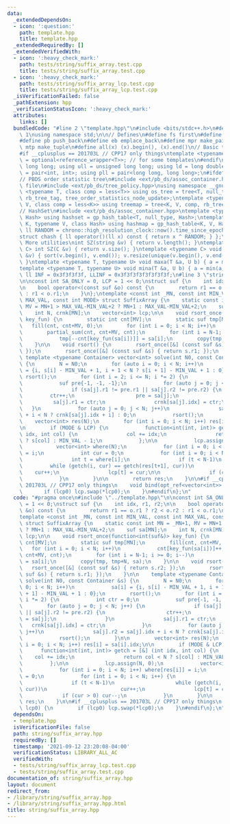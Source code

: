 ```yaml
---
data:
  _extendedDependsOn:
  - icon: ':question:'
    path: template.hpp
    title: template.hpp
  _extendedRequiredBy: []
  _extendedVerifiedWith:
  - icon: ':heavy_check_mark:'
    path: tests/string/suffix_array.test.cpp
    title: tests/string/suffix_array.test.cpp
  - icon: ':heavy_check_mark:'
    path: tests/string/suffix_array_lcp.test.cpp
    title: tests/string/suffix_array_lcp.test.cpp
  _isVerificationFailed: false
  _pathExtension: hpp
  _verificationStatusIcon: ':heavy_check_mark:'
  attributes:
    links: []
  bundledCode: "#line 2 \"template.hpp\"\n#include <bits/stdc++.h>\n#define DEBUG\
    \ 1\nusing namespace std;\n\n// Defines\n#define fs first\n#define sn second\n\
    #define pb push_back\n#define eb emplace_back\n#define mpr make_pair\n#define\
    \ mtp make_tuple\n#define all(x) (x).begin(), (x).end()\n// Basic type definitions\n\
    #if __cplusplus == 201703L // CPP17 only things\ntemplate <typename T> using opt_ref\
    \ = optional<reference_wrapper<T>>; // for some templates\n#endif\nusing ll =\
    \ long long; using ull = unsigned long long; using ld = long double;\nusing pii\
    \ = pair<int, int>; using pll = pair<long long, long long>;\n#ifdef __GNUG__\n\
    // PBDS order statistic tree\n#include <ext/pb_ds/assoc_container.hpp> // Common\
    \ file\n#include <ext/pb_ds/tree_policy.hpp>\nusing namespace __gnu_pbds;\ntemplate\
    \ <typename T, class comp = less<T>> using os_tree = tree<T, null_type, comp,\
    \ rb_tree_tag, tree_order_statistics_node_update>;\ntemplate <typename K, typename\
    \ V, class comp = less<K>> using treemap = tree<K, V, comp, rb_tree_tag, tree_order_statistics_node_update>;\n\
    // HashSet\n#include <ext/pb_ds/assoc_container.hpp>\ntemplate <typename T, class\
    \ Hash> using hashset = gp_hash_table<T, null_type, Hash>;\ntemplate <typename\
    \ K, typename V, class Hash> using hashmap = gp_hash_table<K, V, Hash>;\nconst\
    \ ll RANDOM = chrono::high_resolution_clock::now().time_since_epoch().count();\n\
    struct chash { ll operator()(ll x) const { return x ^ RANDOM; } };\n#endif\n//\
    \ More utilities\nint SZ(string &v) { return v.length(); }\ntemplate <typename\
    \ C> int SZ(C &v) { return v.size(); }\ntemplate <typename C> void UNIQUE(vector<C>\
    \ &v) { sort(v.begin(), v.end()); v.resize(unique(v.begin(), v.end()) - v.begin());\
    \ }\ntemplate <typename T, typename U> void maxa(T &a, U b) { a = max(a, b); }\n\
    template <typename T, typename U> void mina(T &a, U b) { a = min(a, b); }\nconst\
    \ ll INF = 0x3f3f3f3f, LLINF = 0x3f3f3f3f3f3f3f3f;\n#line 3 \"string/suffix_array.hpp\"\
    \n\nconst int SA_ONLY = 0, LCP = 1 << 0;\nstruct suf {\n    int idx, r1, r2;\n\
    \n    bool operator<(const suf &o) const {\n        return r1 == o.r1 ? r2 < o.r2\
    \ : r1 < o.r1;\n    }\n};\ntemplate <const int _MN, const int MIN_VAL, const int\
    \ MAX_VAL, const int MODE> struct SuffixArray {\n    static const int MN = _MN+1,\
    \ MV = MN+1 > MAX_VAL-MIN_VAL+2 ? MN+1 : MAX_VAL-MIN_VAL+2;\n    suf sa[MN];\n\
    \    int N, crnk[MN];\n    vector<int> lcp;\n\n    void rsort_once(function<int(suf&)>\
    \ key_fun) {\n        static int cnt[MV];\n        static suf tmp[MN];\n     \
    \   fill(cnt, cnt+MV, 0);\n        for (int i = 0; i < N; i++)\n            cnt[key_fun(sa[i])]++;\n\
    \        partial_sum(cnt, cnt+MV, cnt);\n        for (int i = N-1; i >= 0; i--)\n\
    \            tmp[--cnt[key_fun(sa[i])]] = sa[i];\n        copy(tmp, tmp+N, sa);\n\
    \    }\n\n    void rsort() {\n        rsort_once([&] (const suf &s) { return s.r2;\
    \ });\n        rsort_once([&] (const suf &s) { return s.r1; });\n    }\n\n   \
    \ template <typename Container> vector<int> solve(int N0, const Container &s)\
    \ {\n        N = N0;\n        for (auto i = 0; i < N; i++)\n            sa[i]\
    \ = {i, s[i] - MIN_VAL + 1, i + 1 < N ? s[i + 1] - MIN_VAL + 1 : 0};\n       \
    \ rsort();\n        for (int i = 2; i <= N; i *= 2) {\n            int ctr = 0;\n\
    \            suf pre{-1, -1, -1};\n            for (auto j = 0; j < N; j++) {\n\
    \                if (sa[j].r1 != pre.r1 || sa[j].r2 != pre.r2) {\n           \
    \         ctr++;\n                    pre = sa[j];\n                }\n      \
    \          sa[j].r1 = ctr;\n                crnk[sa[j].idx] = ctr;\n         \
    \   }\n            for (auto j = 0; j < N; j++)\n                sa[j].r2 = sa[j].idx\
    \ + i < N ? crnk[sa[j].idx + i] : 0;\n            rsort();\n        }\n\n    \
    \    vector<int> res(N);\n        for (int i = 0; i < N; i++) res[i] = sa[i].idx;\n\
    \n        if (MODE & LCP) {\n            function<int(int, int)> getch = [&] (int\
    \ idx, int col) {\n                col += idx;\n                return col < N\
    \ ? s[col] : MIN_VAL - 1;\n            };\n\n            lcp.assign(N, 0);\n \
    \           vector<int> where(N);\n            for (int i = 0; i < N; i++) where[res[i]]\
    \ = i;\n            int cur = 0;\n            for (int i = 0; i < N; i++) {\n\
    \                int t = where[i];\n                if (t < N-1)\n           \
    \         while (getch(i, cur) == getch(res[t+1], cur))\n                    \
    \    cur++;\n                lcp[t] = cur;\n\n                if (cur > 0) cur--;\n\
    \            }\n        }\n\n        return res;\n    }\n\n#if __cplusplus ==\
    \ 201703L // CPP17 only things\n    void bind(opt_ref<vector<int>> lcp0) {\n \
    \       if (lcp0) lcp.swap(*lcp0);\n    }\n#endif\n};\n"
  code: "#pragma once\n#include \"../template.hpp\"\n\nconst int SA_ONLY = 0, LCP\
    \ = 1 << 0;\nstruct suf {\n    int idx, r1, r2;\n\n    bool operator<(const suf\
    \ &o) const {\n        return r1 == o.r1 ? r2 < o.r2 : r1 < o.r1;\n    }\n};\n\
    template <const int _MN, const int MIN_VAL, const int MAX_VAL, const int MODE>\
    \ struct SuffixArray {\n    static const int MN = _MN+1, MV = MN+1 > MAX_VAL-MIN_VAL+2\
    \ ? MN+1 : MAX_VAL-MIN_VAL+2;\n    suf sa[MN];\n    int N, crnk[MN];\n    vector<int>\
    \ lcp;\n\n    void rsort_once(function<int(suf&)> key_fun) {\n        static int\
    \ cnt[MV];\n        static suf tmp[MN];\n        fill(cnt, cnt+MV, 0);\n     \
    \   for (int i = 0; i < N; i++)\n            cnt[key_fun(sa[i])]++;\n        partial_sum(cnt,\
    \ cnt+MV, cnt);\n        for (int i = N-1; i >= 0; i--)\n            tmp[--cnt[key_fun(sa[i])]]\
    \ = sa[i];\n        copy(tmp, tmp+N, sa);\n    }\n\n    void rsort() {\n     \
    \   rsort_once([&] (const suf &s) { return s.r2; });\n        rsort_once([&] (const\
    \ suf &s) { return s.r1; });\n    }\n\n    template <typename Container> vector<int>\
    \ solve(int N0, const Container &s) {\n        N = N0;\n        for (auto i =\
    \ 0; i < N; i++)\n            sa[i] = {i, s[i] - MIN_VAL + 1, i + 1 < N ? s[i\
    \ + 1] - MIN_VAL + 1 : 0};\n        rsort();\n        for (int i = 2; i <= N;\
    \ i *= 2) {\n            int ctr = 0;\n            suf pre{-1, -1, -1};\n    \
    \        for (auto j = 0; j < N; j++) {\n                if (sa[j].r1 != pre.r1\
    \ || sa[j].r2 != pre.r2) {\n                    ctr++;\n                    pre\
    \ = sa[j];\n                }\n                sa[j].r1 = ctr;\n             \
    \   crnk[sa[j].idx] = ctr;\n            }\n            for (auto j = 0; j < N;\
    \ j++)\n                sa[j].r2 = sa[j].idx + i < N ? crnk[sa[j].idx + i] : 0;\n\
    \            rsort();\n        }\n\n        vector<int> res(N);\n        for (int\
    \ i = 0; i < N; i++) res[i] = sa[i].idx;\n\n        if (MODE & LCP) {\n      \
    \      function<int(int, int)> getch = [&] (int idx, int col) {\n            \
    \    col += idx;\n                return col < N ? s[col] : MIN_VAL - 1;\n   \
    \         };\n\n            lcp.assign(N, 0);\n            vector<int> where(N);\n\
    \            for (int i = 0; i < N; i++) where[res[i]] = i;\n            int cur\
    \ = 0;\n            for (int i = 0; i < N; i++) {\n                int t = where[i];\n\
    \                if (t < N-1)\n                    while (getch(i, cur) == getch(res[t+1],\
    \ cur))\n                        cur++;\n                lcp[t] = cur;\n\n   \
    \             if (cur > 0) cur--;\n            }\n        }\n\n        return\
    \ res;\n    }\n\n#if __cplusplus == 201703L // CPP17 only things\n    void bind(opt_ref<vector<int>>\
    \ lcp0) {\n        if (lcp0) lcp.swap(*lcp0);\n    }\n#endif\n};\n"
  dependsOn:
  - template.hpp
  isVerificationFile: false
  path: string/suffix_array.hpp
  requiredBy: []
  timestamp: '2021-09-12 23:20:08-04:00'
  verificationStatus: LIBRARY_ALL_AC
  verifiedWith:
  - tests/string/suffix_array_lcp.test.cpp
  - tests/string/suffix_array.test.cpp
documentation_of: string/suffix_array.hpp
layout: document
redirect_from:
- /library/string/suffix_array.hpp
- /library/string/suffix_array.hpp.html
title: string/suffix_array.hpp
---
```

